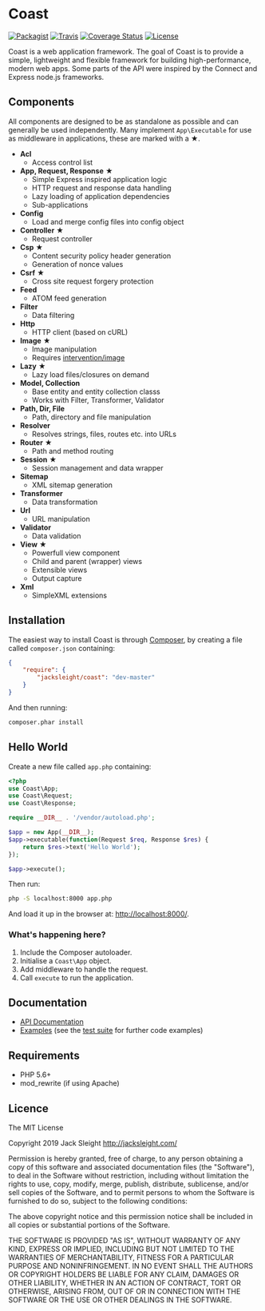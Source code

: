 # Coast

[![Packagist](http://img.shields.io/packagist/v/jacksleight/coast.svg?style=flat-square)](https://packagist.org/packages/jacksleight/coast)
[![Travis](http://img.shields.io/travis/jacksleight/coast/dev.svg?style=flat-square)](https://travis-ci.org/jacksleight/coast)
[![Coverage Status](http://img.shields.io/coveralls/jacksleight/coast/dev.svg?style=flat-square)](https://coveralls.io/r/jacksleight/coast)
[![License](http://img.shields.io/packagist/l/jacksleight/coast.svg?style=flat-square)](https://packagist.org/packages/jacksleight/coast)

Coast is a web application framework. The goal of Coast is to provide a simple, lightweight and flexible framework for building high-performance, modern web apps. Some parts of the API were inspired by the Connect and Express node.js frameworks.

## Components

All components are designed to be as standalone as possible and can generally be used independently. Many implement `App\Executable` for use as middleware in applications, these are marked with a ★.

* **Acl**
	* Access control list
* **App, Request, Response** ★
	* Simple Express inspired application logic
	* HTTP request and response data handling
	* Lazy loading of application dependencies
	* Sub-applications
* **Config**
	* Load and merge config files into config object
* **Controller** ★
	* Request controller
* **Csp** ★
	* Content security policy header generation
	* Generation of nonce values
* **Csrf** ★
	* Cross site request forgery protection
* **Feed**
	* ATOM feed generation
* **Filter**
	* Data filtering
* **Http**
	* HTTP client (based on cURL)
* **Image** ★
	* Image manipulation
	* Requires [intervention/image](https://github.com/Intervention/image)
* **Lazy** ★
	* Lazy load files/closures on demand
* **Model, Collection**
	* Base entity and entity collection classs
	* Works with Filter, Transformer, Validator
* **Path, Dir, File**
	* Path, directory and file manipulation
* **Resolver**
	* Resolves strings, files, routes etc. into URLs
* **Router** ★
	* Path and method routing
* **Session** ★
	* Session management and data wrapper
* **Sitemap** 
	* XML sitemap generation
* **Transformer**
	* Data transformation
* **Url**
	* URL manipulation
* **Validator**
	* Data validation
* **View** ★
	* Powerfull view component
	* Child and parent (wrapper) views
	* Extensible views
	* Output capture
* **Xml**
	* SimpleXML extensions
	
## Installation

The easiest way to install Coast is through [Composer](https://getcomposer.org/doc/00-intro.md), by creating a file called `composer.json` containing:

```json
{
    "require": {
        "jacksleight/coast": "dev-master"
    }
}
```

And then running:

```bash
composer.phar install
```

## Hello World

Create a new file called `app.php` containing:

```php
<?php
use Coast\App;
use Coast\Request;
use Coast\Response;

require __DIR__ . '/vendor/autoload.php';

$app = new App(__DIR__);
$app->executable(function(Request $req, Response $res) {
    return $res->text('Hello World');
});

$app->execute();
```
    
Then run:

```bash
php -S localhost:8000 app.php
```
    
And load it up in the browser at: [http://localhost:8000/](http://localhost:8000/).

### What's happening here?

1. Include the Composer autoloader.
2. Initialise a `Coast\App` object.
3. Add middleware to handle the request.
4. Call `execute` to run the application.

## Documentation

* [API Documentation](https://rawgit.com/jacksleight/coast/docs/api/index.html)  
* [Examples](https://github.com/jacksleight/coast/tree/examples) (see the [test suite](tests/Coast) for further code examples)

## Requirements

* PHP 5.6+
* mod_rewrite (if using Apache)

## Licence

The MIT License

Copyright 2019 Jack Sleight <http://jacksleight.com/>

Permission is hereby granted, free of charge, to any person obtaining a copy
of this software and associated documentation files (the "Software"), to deal
in the Software without restriction, including without limitation the rights
to use, copy, modify, merge, publish, distribute, sublicense, and/or sell
copies of the Software, and to permit persons to whom the Software is
furnished to do so, subject to the following conditions:

The above copyright notice and this permission notice shall be included in
all copies or substantial portions of the Software.

THE SOFTWARE IS PROVIDED "AS IS", WITHOUT WARRANTY OF ANY KIND, EXPRESS OR
IMPLIED, INCLUDING BUT NOT LIMITED TO THE WARRANTIES OF MERCHANTABILITY,
FITNESS FOR A PARTICULAR PURPOSE AND NONINFRINGEMENT. IN NO EVENT SHALL THE
AUTHORS OR COPYRIGHT HOLDERS BE LIABLE FOR ANY CLAIM, DAMAGES OR OTHER
LIABILITY, WHETHER IN AN ACTION OF CONTRACT, TORT OR OTHERWISE, ARISING FROM,
OUT OF OR IN CONNECTION WITH THE SOFTWARE OR THE USE OR OTHER DEALINGS IN
THE SOFTWARE.
